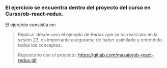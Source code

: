 ### El ejercicio se encuentra dentro del proyecto del curso en Curso/ob-react-redux.

El ejercicio consistía en:

> Replicar desde cero el ejemplo de Redux que se ha realizado en la sesión 23, es importante asegurarse de haber asimilado y entendido todos los conceptos.
>
> Repositorio con el proyecto: https://gitlab.com/masajo/ob-react-redux.git
